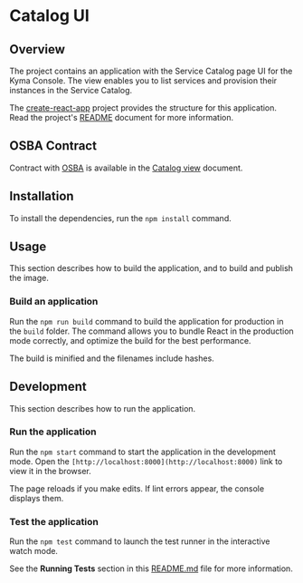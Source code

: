 # Catalog UI

## Overview

The project contains an application with the Service Catalog page UI for the Kyma Console. The view enables you to list services and provision their instances in the Service Catalog.

The [create-react-app](https://github.com/facebook/create-react-app) project provides the structure for this application. Read the project's [README](https://github.com/facebook/create-react-app/tree/next/packages/react-scripts/template) document for more information.

## OSBA Contract

Contract with [OSBA](https://www.openservicebrokerapi.org/) is available in the [Catalog view](https://github.com/kyma-project/kyma/tree/master/docs/service-catalog/docs/061-ui-catalog.md) document.

## Installation

To install the dependencies, run the `npm install` command.

## Usage

This section describes how to build the application, and to build and publish the image.

### Build an application

Run the `npm run build` command to build the application for production in the `build` folder.
The command allows you to bundle React in the production mode correctly, and optimize the build for the best performance.

The build is minified and the filenames include hashes.

## Development

This section describes how to run the application.

### Run the application

Run the `npm start` command to start the application in the development mode.
Open the `[http://localhost:8000](http://localhost:8000)` link to view it in the browser.

The page reloads if you make edits.
If lint errors appear, the console displays them.

### Test the application

Run the `npm test` command to launch the test runner in the interactive watch mode.

See the **Running Tests** section in this [README.md](https://github.com/facebook/create-react-app/blob/master/packages/react-scripts/template/README.md#npm-test) file for more information.
